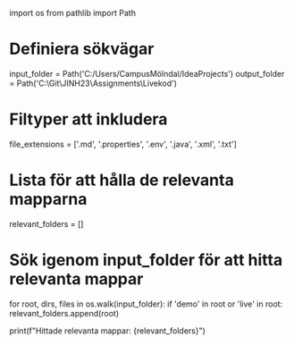 
import os
from pathlib import Path

# Definiera sökvägar
input_folder = Path('C:/Users/CampusMölndal/IdeaProjects')
output_folder = Path('C:\Git\JINH23\Assignments\Livekod')

# Filtyper att inkludera
file_extensions = ['.md', '.properties', '.env', '.java', '.xml', '.txt']

# Lista för att hålla de relevanta mapparna
relevant_folders = []

# Sök igenom input_folder för att hitta relevanta mappar
for root, dirs, files in os.walk(input_folder):
    if 'demo' in root or 'live' in root:
        relevant_folders.append(root)

print(f"Hittade relevanta mappar: {relevant_folders}")
